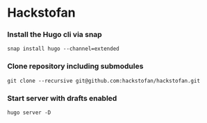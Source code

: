 # Hackstofan

### Install the Hugo cli via snap
`snap install hugo --channel=extended`

### Clone repository including submodules
`git clone --recursive git@github.com:hackstofan/hackstofan.git`

### Start server with drafts enabled
`hugo server -D`
